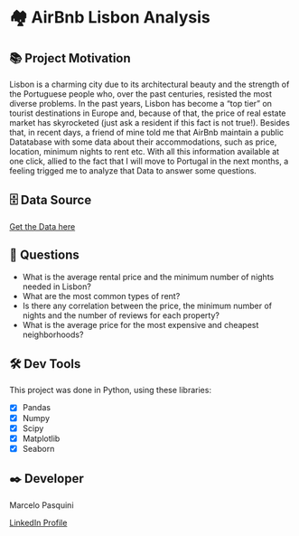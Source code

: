 # 🏘 AirBnb Lisbon Analysis

## 📚 Project Motivation

Lisbon is a charming city due to its architectural beauty and the strength of the Portuguese people who, over the past centuries, resisted the most diverse problems. In the past years, Lisbon has become a “top tier” on tourist destinations in Europe and, because of that, the price of real estate market has skyrocketed (just ask a resident if this fact is not true!). 
Besides that, in recent days, a friend of mine told me that AirBnb maintain a public Datatabase with some data about their accommodations, such as price, location, minimum nights to rent etc. 
With all this information available at one click, allied to the fact that I will move to Portugal in the next months, a feeling trigged me to analyze that Data to answer some questions.


## 🗄 Data Source

[Get the Data here](http://data.insideairbnb.com/portugal/lisbon/lisbon/2021-07-10/visualisations/listings.csv)


## 🔎 Questions

-	What is the average rental price and the minimum number of nights needed in Lisbon?
-	What are the most common types of rent?
-	Is there any correlation between the price, the minimum number of nights and the number of reviews for each property?
-	What is the average price for the most expensive and cheapest neighborhoods?

## 🛠 Dev Tools

This project was done in Python, using these libraries:

- [X] Pandas
- [X] Numpy
- [X] Scipy
- [X] Matplotlib
- [X] Seaborn

## ✒️ Developer

Marcelo Pasquini

[LinkedIn Profile](https://www.linkedin.com/in/mpbrazil/)

